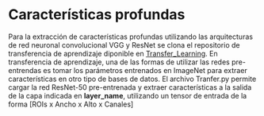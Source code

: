 # Características profundas
Para la extracción de características profundas utilizando las arquitecturas de red neuronal convolucional VGG y ResNet se clona el repositorio de transferencia de aprendizaje diponible en [Transfer_Learning](https://github.com/anujshah1003/Transfer-Learning-in-keras---custom-data). En transferencia de aprendizaje, una de las formas de utilizar las redes pre-entrendas es tomar los parámetros entrenados en ImageNet para extraer características en otro tipo de bases de datos. El archivo Tranfer.py permite cargar la red ResNet-50 pre-entrenada y extraer características a la salida de la capa indicada en **layer_name**, utilizando un tensor de entrada de la forma [ROIs x Ancho x Alto x Canales]
